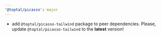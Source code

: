 ```yaml
---
'@toptal/picasso': major
---
```


- add `@toptal/picasso-tailwind` package to peer dependencies. Please, update `@toptal/picasso-tailwind` to the **latest** version!
